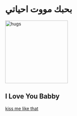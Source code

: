 <!DOCTYPE html>
<html lang="en">
<head>
    <meta charset="UTF-8">
    <meta name="viewport" content="width=device-width, initial-scale=1.0">
    <link rel="stylesheet" href="styles.css">
</head>
<body>
    <body>
        <h1 width="center">بحبك مووت احياتي </h1>
        <div class="love">
            <img src="https://www.icegif.com/wp-content/uploads/2023/06/icegif-225.gif" height="200" alt="hugs">
            <h2>I Love You Babby</h2>
            <form>
                <a href="https://media.tenor.com/BR45PKHlmlAAAAAM/ijemy.gif" height="400" target="_parent">kiss me like that</a>
            </form>
        </div>
    </body>
    </html>
    
